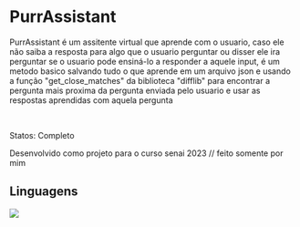 <div>
  <h1>PurrAssistant</h1>
  <p>PurrAssistant é um assitente virtual que aprende com o usuario, caso ele não saiba a resposta para algo que o usuario perguntar ou disser ele ira perguntar se o usuario pode ensiná-lo a responder a aquele input, é um metodo basico salvando tudo o que aprende em um arquivo json e usando a função "get_close_matches" da biblioteca "difflib" para encontrar a pergunta mais proxima da pergunta enviada pelo usuario e usar as respostas aprendidas com aquela pergunta</p>
  <br>
  <p>Statos: Completo</p>
  <p>Desenvolvido como projeto para o curso senai 2023 // feito somente por mim</p>
</div>

<div>
  <h2>Linguagens</h2>
  <img src="https://cdn.jsdelivr.net/gh/devicons/devicon/icons/python/python-original.svg" />
</div>
